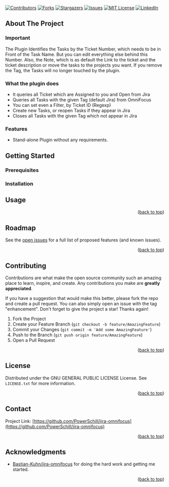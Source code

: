 <!-- Improved compatibility of back to top link: See: https://github.com/othneildrew/Best-README-Template/pull/73 -->
<a name="readme-top"></a>

<!-- PROJECT SHIELDS -->
<!--
*** I'm using markdown "reference style" links for readability.
*** Reference links are enclosed in brackets [ ] instead of parentheses ( ).
*** See the bottom of this document for the declaration of the reference variables
*** for contributors-url, forks-url, etc. This is an optional, concise syntax you may use.
*** https://www.markdownguide.org/basic-syntax/#reference-style-links
-->
[![Contributors][contributors-shield]][contributors-url]
[![Forks][forks-shield]][forks-url]
[![Stargazers][stars-shield]][stars-url]
[![Issues][issues-shield]][issues-url]
[![MIT License][license-shield]][license-url]
[![LinkedIn][linkedin-shield]][linkedin-url]

<!-- ABOUT THE PROJECT -->
## About The Project

### Important

The Plugin Identifies the Tasks by the Ticket Number, which needs to be in Front of the Task Name. But you can edit everything else behind this Number. Also, the Note, which is as default the Link to the ticket and the ticket description or move the tasks to the projects you want. If you remove the Tag, the Tasks will no longer touched by the plugin.

### What the plugin does

- It queries all Ticket which are Assigned to you and Open from Jira
- Queries all Tasks with the given Tag (default Jira) from OmniFocus
- You can set even a Filter, by Ticket ID (Regexp)
- Create new Tasks, or reopen Tasks if they appear in Jira
- Closes all Tasks with the given Tag which not appear in Jira

### Features

- Stand-alone Plugin without any requirements.

<!-- GETTING STARTED -->
## Getting Started

### Prerequisites

### Installation

<!-- USAGE EXAMPLES -->
## Usage

<p align="right">(<a href="#readme-top">back to top</a>)</p>

<!-- ROADMAP -->
## Roadmap

<!-- - [ ] Feature 1
- [ ] Feature 2
- [ ] Feature 3
  - [ ] Nested Feature -->

See the [open issues](https://github.com/PowerSchill/jira-omnifocus/issues) for a full list of proposed features (and known issues).

<p align="right">(<a href="#readme-top">back to top</a>)</p>

<!-- CONTRIBUTING -->
## Contributing

Contributions are what make the open source community such an amazing place to learn, inspire, and create. Any contributions you make are **greatly appreciated**.

If you have a suggestion that would make this better, please fork the repo and create a pull request. You can also simply open an issue with the tag "enhancement".
Don't forget to give the project a star! Thanks again!

1. Fork the Project
2. Create your Feature Branch (`git checkout -b feature/AmazingFeature`)
3. Commit your Changes (`git commit -m 'Add some AmazingFeature'`)
4. Push to the Branch (`git push origin feature/AmazingFeature`)
5. Open a Pull Request

<p align="right">(<a href="#readme-top">back to top</a>)</p>

<!-- LICENSE -->
## License

Distributed under the GNU GENERAL PUBLIC LICENSE License. See `LICENSE.txt` for more information.

<p align="right">(<a href="#readme-top">back to top</a>)</p>

<!-- CONTACT -->
## Contact

Project Link: [https://github.com/PowerSchill/jira-omnifocus](https://github.com/PowerSchill/jira-omnifocus)

<p align="right">(<a href="#readme-top">back to top</a>)</p>

<!-- ACKNOWLEDGMENTS -->
## Acknowledgments

- [Bastian-Kuhn/jira-omnifocus](https://github.com/Bastian-Kuhn/jira-omnifocus) for doing the hard work and getting me started.

<p align="right">(<a href="#readme-top">back to top</a>)</p>

<!-- MARKDOWN LINKS & IMAGES -->
<!-- https://www.markdownguide.org/basic-syntax/#reference-style-links -->
[contributors-shield]: https://img.shields.io/github/contributors/PowerSchill/jira-omnifocus.svg?style=for-the-badge
[contributors-url]: https://github.com/PowerSchill/jira-omnifocus/graphs/contributors
[forks-shield]: https://img.shields.io/github/forks/PowerSchill/jira-omnifocus.svg?style=for-the-badge
[forks-url]: https://github.com/PowerSchill/jira-omnifocus/network/members
[stars-shield]: https://img.shields.io/github/stars/PowerSchill/jira-omnifocus.svg?style=for-the-badge
[stars-url]: https://github.com/PowerSchill/jira-omnifocus/stargazers
[issues-shield]: https://img.shields.io/github/issues/PowerSchill/jira-omnifocus.svg?style=for-the-badge
[issues-url]: https://github.com/PowerSchill/jira-omnifocus/issues
[license-shield]: https://img.shields.io/github/license/PowerSchill/jira-omnifocus.svg?style=for-the-badge
[license-url]: https://github.com/PowerSchill/jira-omnifocus/blob/master/LICENSE.txt
[linkedin-shield]: https://img.shields.io/badge/-LinkedIn-black.svg?style=for-the-badge&logo=linkedin&colorB=555
[linkedin-url]: https://linkedin.com/in/markschill
